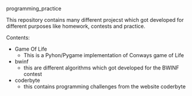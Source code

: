 programming_practice

This repository contains many different projecst which got developed for different purposes like homework, contests and practice.

Contents:
* Game Of Life
  * This is a Pyhon/Pygame implementation of Conways game of Life
* bwinf
  * this are different algorithms which got developed for the BWINF contest
* coderbyte
  * this contains programming challenges from the website coderbyte
